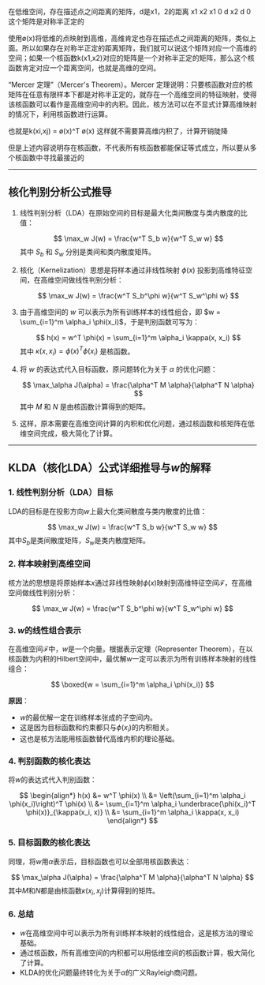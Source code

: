 在低维空间，存在描述点之间距离的矩阵，d是x1，2的距离
   x1 x2 
x1 0  d
x2 d  0
这个矩阵是对称半正定的

使用ø(x)将低维的点映射到高维，高维肯定也存在描述点之间距离的矩阵，类似上面。所以如果存在对称半正定的距离矩阵，我们就可以说这个矩阵对应一个高维的空间；如果一个核函数k(x1,x2)对应的矩阵是一个对称半正定的矩阵，那么这个核函数肯定对应一个距离空间，也就是高维的空间。

“Mercer 定理”（Mercer's Theorem）。Mercer 定理说明：只要核函数对应的核矩阵在任意有限样本下都是对称半正定的，就存在一个高维空间的特征映射，使得该核函数可以看作是高维空间中的内积。因此，核方法可以在不显式计算高维映射的情况下，利用核函数进行运算。

也就是k(xi,xj) = ø(x)^T ø(x)
这样就不需要算高维内积了，计算开销陡降

但是上述内容说明存在核函数，不代表所有核函数都能保证等式成立，所以要从多个核函数中寻找最接近的

---

## 核化判别分析公式推导

1. 线性判别分析（LDA）在原始空间的目标是最大化类间散度与类内散度的比值：
   
   $$
   \max_w J(w) = \frac{w^T S_b w}{w^T S_w w}
   $$
   其中 $S_b$ 和 $S_w$ 分别是类间和类内散度矩阵。

2. 核化（Kernelization）思想是将样本通过非线性映射 $\phi(x)$ 投影到高维特征空间，在高维空间做线性判别分析：
   
   $$
   \max_w J(w) = \frac{w^T S_b^\phi w}{w^T S_w^\phi w}
   $$

3. 由于高维空间的 $w$ 可以表示为所有训练样本的线性组合，即 $w = \sum_{i=1}^m \alpha_i \phi(x_i)$，于是判别函数可写为：
   
   $$
   h(x) = w^T \phi(x) = \sum_{i=1}^m \alpha_i \kappa(x, x_i)
   $$
   其中 $\kappa(x, x_i) = \phi(x)^T \phi(x_i)$ 是核函数。

4. 将 $w$ 的表达式代入目标函数，原问题转化为关于 $\alpha$ 的优化问题：
   
   $$
   \max_\alpha J(\alpha) = \frac{\alpha^T M \alpha}{\alpha^T N \alpha}
   $$
   其中 $M$ 和 $N$ 是由核函数计算得到的矩阵。

5. 这样，原本需要在高维空间计算的内积和优化问题，通过核函数和核矩阵在低维空间完成，极大简化了计算。

---

## KLDA（核化LDA）公式详细推导与$w$的解释

### 1. 线性判别分析（LDA）目标
LDA的目标是在投影方向$w$上最大化类间散度与类内散度的比值：

$$
\max_w J(w) = \frac{w^T S_b w}{w^T S_w w}
$$
其中$S_b$是类间散度矩阵，$S_w$是类内散度矩阵。

### 2. 样本映射到高维空间
核方法的思想是将原始样本$x$通过非线性映射$\phi(x)$映射到高维特征空间$\mathcal{F}$，在高维空间做线性判别分析：

$$
\max_w J(w) = \frac{w^T S_b^\phi w}{w^T S_w^\phi w}
$$

### 3. $w$的线性组合表示
在高维空间$\mathcal{F}$中，$w$是一个向量。根据表示定理（Representer Theorem），在以核函数为内积的Hilbert空间中，最优解$w$一定可以表示为所有训练样本映射的线性组合：

$$
\boxed{w = \sum_{i=1}^m \alpha_i \phi(x_i)}
$$

**原因**：
- $w$的最优解一定在训练样本张成的子空间内。
- 这是因为目标函数和约束都只与$\phi(x_i)$的内积相关。
- 这也是核方法能用核函数替代高维内积的理论基础。

### 4. 判别函数的核化表达
将$w$的表达式代入判别函数：

$$
\begin{align*}
h(x) &= w^T \phi(x) \\
     &= \left(\sum_{i=1}^m \alpha_i \phi(x_i)\right)^T \phi(x) \\
     &= \sum_{i=1}^m \alpha_i \underbrace{\phi(x_i)^T \phi(x)}_{\kappa(x_i, x)} \\
     &= \sum_{i=1}^m \alpha_i \kappa(x, x_i)
\end{align*}
$$

### 5. 目标函数的核化表达
同理，将$w$用$\alpha$表示后，目标函数也可以全部用核函数表达：

$$
\max_\alpha J(\alpha) = \frac{\alpha^T M \alpha}{\alpha^T N \alpha}
$$
其中$M$和$N$都是由核函数$\kappa(x_i, x_j)$计算得到的矩阵。

### 6. 总结
- $w$在高维空间中可以表示为所有训练样本映射的线性组合，这是核方法的理论基础。
- 通过核函数，所有高维空间的内积都可以用低维空间的核函数计算，极大简化了计算。
- KLDA的优化问题最终转化为关于$\alpha$的广义Rayleigh商问题。